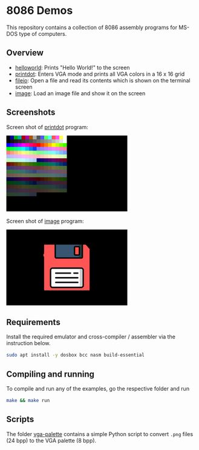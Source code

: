 # 8086 Demos

This repository contains a collection of 8086 assembly programs for MS-DOS
type of computers.

## Overview

* [helloworld](helloworld): Prints "Hello World!" to the screen
* [printdot](printdot): Enters VGA mode and prints all VGA colors in a 16 x 16 grid
* [fileio](fileio): Open a file and read its contents which is shown on the terminal screen
* [image](image): Load an image file and show it on the screen

## Screenshots

Screen shot of [printdot](printdot) program:

![Screenshot of printdot program](img/screenshot-printdot.png)

Screen shot of [image](image) program:

![Screenshot of image program](img/screenshot-image.png)

## Requirements

Install the required emulator and cross-compiler / assembler via the
instruction below.

```bash
sudo apt install -y dosbox bcc nasm build-essential
```

## Compiling and running

To compile and run any of the examples, go the respective folder and run

```bash
make && make run
```

## Scripts

The folder [vga-palette](vga-palette) contains a simple Python script to convert
`.png` files (24 bpp) to the VGA palette (8 bpp).